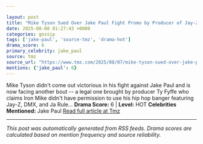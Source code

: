 ```yaml
---

layout: post
title: "Mike Tyson Sued Over Jake Paul Fight Promo by Producer of Jay-Z, DMX, Ja Rule Track"
date: 2025-08-08 01:27:43 +0000
categories: gossip
tags: ['jake-paul', 'source-tmz', 'drama-hot']
drama_score: 6
primary_celebrity: jake_paul
source: tmz
source_url: "https://www.tmz.com/2025/08/07/mike-tyson-sued-over-jake-paul-fight-promo/"
mentions: {'jake_paul': 6}
---
```


Mike Tyson didn't come out victorious in his fight against Jake Paul and is now facing another bout -- a legal one brought by producer Ty Fyffe who claims Iron Mike didn't have permission to use his hip hop banger featuring Jay-Z, DMX, and Ja Rule… **Drama Score:** 6 | **Level:** HOT **Celebrities Mentioned:** Jake Paul [Read full article at Tmz](https://www.tmz.com/2025/08/07/mike-tyson-sued-over-jake-paul-fight-promo/)

---

*This post was automatically generated from RSS feeds. Drama scores are calculated based on mention frequency and source reliability.*